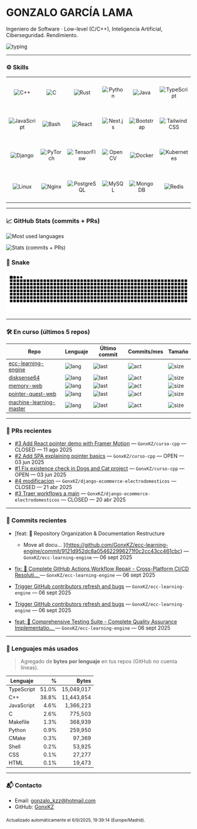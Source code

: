 <!-- Profile: GonxKZ — dark, clean, compact -->
<h1 align="left">GONZALO GARCÍA LAMA</h1>
<p align="left">
Ingeniero de Software · Low-level (C/C++), Inteligencia Artificial, Ciberseguridad. Rendimiento.
</p>
<p align="left">
  <img src="https://readme-typing-svg.demolab.com?font=Fira+Code&weight=600&size=24&duration=2300&pause=600&center=false&vCenter=true&repeat=true&width=720&lines=Systems+%26+Low-level+(C%2FC%2B%2B);Inteligencia+Artificial;Optimizaci%C3%B3n+y+Rendimiento;Aprendizaje+continuo" alt="typing" />
</p>

---

### ⚙️ Skills
<table><tbody><tr><td align="center" width="100" height="80"><img src="https://cdn.jsdelivr.net/gh/devicons/devicon/icons/cplusplus/cplusplus-original.svg" width="42" height="42" alt="C++"/></td><td align="center" width="100" height="80"><img src="https://cdn.jsdelivr.net/gh/devicons/devicon/icons/c/c-original.svg" width="42" height="42" alt="C"/></td><td align="center" width="100" height="80"><img src="https://cdn.jsdelivr.net/gh/devicons/devicon/icons/rust/rust-original.svg" width="42" height="42" alt="Rust"/></td><td align="center" width="100" height="80"><img src="https://cdn.jsdelivr.net/gh/devicons/devicon/icons/python/python-original.svg" width="42" height="42" alt="Python"/></td><td align="center" width="100" height="80"><img src="https://cdn.jsdelivr.net/gh/devicons/devicon/icons/java/java-original.svg" width="42" height="42" alt="Java"/></td><td align="center" width="100" height="80"><img src="https://cdn.jsdelivr.net/gh/devicons/devicon/icons/typescript/typescript-original.svg" width="42" height="42" alt="TypeScript"/></td></tr><tr><td align="center" width="100" height="80"><img src="https://cdn.jsdelivr.net/gh/devicons/devicon/icons/javascript/javascript-original.svg" width="42" height="42" alt="JavaScript"/></td><td align="center" width="100" height="80"><img src="https://cdn.jsdelivr.net/gh/devicons/devicon/icons/bash/bash-original.svg" width="42" height="42" alt="Bash"/></td><td align="center" width="100" height="80"><img src="https://cdn.jsdelivr.net/gh/devicons/devicon/icons/react/react-original.svg" width="42" height="42" alt="React"/></td><td align="center" width="100" height="80"><img src="https://cdn.jsdelivr.net/gh/devicons/devicon/icons/nextjs/nextjs-original.svg" width="42" height="42" alt="Next.js"/></td><td align="center" width="100" height="80"><img src="https://cdn.jsdelivr.net/gh/devicons/devicon/icons/bootstrap/bootstrap-original.svg" width="42" height="42" alt="Bootstrap"/></td><td align="center" width="100" height="80"><img src="https://cdn.jsdelivr.net/gh/devicons/devicon/icons/tailwindcss/tailwindcss-original.svg" width="42" height="42" alt="Tailwind CSS"/></td></tr><tr><td align="center" width="100" height="80"><img src="https://cdn.jsdelivr.net/gh/devicons/devicon/icons/django/django-plain.svg" width="42" height="42" alt="Django"/></td><td align="center" width="100" height="80"><img src="https://cdn.jsdelivr.net/gh/devicons/devicon/icons/pytorch/pytorch-original.svg" width="42" height="42" alt="PyTorch"/></td><td align="center" width="100" height="80"><img src="https://cdn.jsdelivr.net/gh/devicons/devicon/icons/tensorflow/tensorflow-original.svg" width="42" height="42" alt="TensorFlow"/></td><td align="center" width="100" height="80"><img src="https://cdn.jsdelivr.net/gh/devicons/devicon/icons/opencv/opencv-original.svg" width="42" height="42" alt="OpenCV"/></td><td align="center" width="100" height="80"><img src="https://cdn.jsdelivr.net/gh/devicons/devicon/icons/docker/docker-original.svg" width="42" height="42" alt="Docker"/></td><td align="center" width="100" height="80"><img src="https://cdn.jsdelivr.net/gh/devicons/devicon/icons/kubernetes/kubernetes-plain.svg" width="42" height="42" alt="Kubernetes"/></td></tr><tr><td align="center" width="100" height="80"><img src="https://cdn.jsdelivr.net/gh/devicons/devicon/icons/linux/linux-original.svg" width="42" height="42" alt="Linux"/></td><td align="center" width="100" height="80"><img src="https://cdn.jsdelivr.net/gh/devicons/devicon/icons/nginx/nginx-original.svg" width="42" height="42" alt="Nginx"/></td><td align="center" width="100" height="80"><img src="https://cdn.jsdelivr.net/gh/devicons/devicon/icons/postgresql/postgresql-original.svg" width="42" height="42" alt="PostgreSQL"/></td><td align="center" width="100" height="80"><img src="https://cdn.jsdelivr.net/gh/devicons/devicon/icons/mysql/mysql-original.svg" width="42" height="42" alt="MySQL"/></td><td align="center" width="100" height="80"><img src="https://cdn.jsdelivr.net/gh/devicons/devicon/icons/mongodb/mongodb-original.svg" width="42" height="42" alt="MongoDB"/></td><td align="center" width="100" height="80"><img src="https://cdn.jsdelivr.net/gh/devicons/devicon/icons/redis/redis-original.svg" width="42" height="42" alt="Redis"/></td></tr></tbody></table>

---

### 📈 GitHub Stats (commits + PRs)
<p align="left">
  <img src="https://github-readme-stats.vercel.app/api/top-langs/?username=GonxKZ&layout=compact&langs_count=8&theme=tokyonight&card_width=720" height="190" alt="Most used languages"/>
</p>
<p align="left">
  <img src="https://github-readme-stats.vercel.app/api?username=GonxKZ&show_icons=true&include_all_commits=true&hide_title=true&theme=tokyonight&hide=stars,issues,contribs&card_width=720" height="190" alt="Stats (commits + PRs)"/>
</p>

### 🐍 Snake
<p align="left">
  <img src="https://raw.githubusercontent.com/GonxKZ/GonxKZ/main/assets/snake.svg" alt="snake"/>
</p>

---

### 🛠️ En curso (últimos 5 repos)
| Repo | Lenguaje | Último commit | Commits/mes | Tamaño |
|---|---|---|---|---|
| [ecc-learning-engine](https://github.com/GonxKZ/ecc-learning-engine) | ![lang](https://img.shields.io/github/languages/top/GonxKZ/ecc-learning-engine?style=flat-square) | ![last](https://img.shields.io/github/last-commit/GonxKZ/ecc-learning-engine?style=flat-square&label=%C3%BAltimo%20commit) | ![act](https://img.shields.io/github/commit-activity/m/GonxKZ/ecc-learning-engine?style=flat-square&label=commits%2Fmes) | ![size](https://img.shields.io/github/repo-size/GonxKZ/ecc-learning-engine?style=flat-square&label=size) |
| [disksense64](https://github.com/GonxKZ/disksense64) | ![lang](https://img.shields.io/github/languages/top/GonxKZ/disksense64?style=flat-square) | ![last](https://img.shields.io/github/last-commit/GonxKZ/disksense64?style=flat-square&label=%C3%BAltimo%20commit) | ![act](https://img.shields.io/github/commit-activity/m/GonxKZ/disksense64?style=flat-square&label=commits%2Fmes) | ![size](https://img.shields.io/github/repo-size/GonxKZ/disksense64?style=flat-square&label=size) |
| [memory-web](https://github.com/GonxKZ/memory-web) | ![lang](https://img.shields.io/github/languages/top/GonxKZ/memory-web?style=flat-square) | ![last](https://img.shields.io/github/last-commit/GonxKZ/memory-web?style=flat-square&label=%C3%BAltimo%20commit) | ![act](https://img.shields.io/github/commit-activity/m/GonxKZ/memory-web?style=flat-square&label=commits%2Fmes) | ![size](https://img.shields.io/github/repo-size/GonxKZ/memory-web?style=flat-square&label=size) |
| [pointer-quest-web](https://github.com/GonxKZ/pointer-quest-web) | ![lang](https://img.shields.io/github/languages/top/GonxKZ/pointer-quest-web?style=flat-square) | ![last](https://img.shields.io/github/last-commit/GonxKZ/pointer-quest-web?style=flat-square&label=%C3%BAltimo%20commit) | ![act](https://img.shields.io/github/commit-activity/m/GonxKZ/pointer-quest-web?style=flat-square&label=commits%2Fmes) | ![size](https://img.shields.io/github/repo-size/GonxKZ/pointer-quest-web?style=flat-square&label=size) |
| [machine-learning-master](https://github.com/GonxKZ/machine-learning-master) | ![lang](https://img.shields.io/github/languages/top/GonxKZ/machine-learning-master?style=flat-square) | ![last](https://img.shields.io/github/last-commit/GonxKZ/machine-learning-master?style=flat-square&label=%C3%BAltimo%20commit) | ![act](https://img.shields.io/github/commit-activity/m/GonxKZ/machine-learning-master?style=flat-square&label=commits%2Fmes) | ![size](https://img.shields.io/github/repo-size/GonxKZ/machine-learning-master?style=flat-square&label=size) |

---

### 🔀 PRs recientes
- [#3 Add React pointer demo with Framer Motion](https://github.com/GonxKZ/curso-cpp/pull/3) — `GonxKZ/curso-cpp` — CLOSED — 11 ago 2025
- [#2 Add SPA explaining pointer basics](https://github.com/GonxKZ/curso-cpp/pull/2) — `GonxKZ/curso-cpp` — OPEN — 03 jun 2025
- [#1 Fix existence check in Dogs and Cat project](https://github.com/GonxKZ/curso-cpp/pull/1) — `GonxKZ/curso-cpp` — OPEN — 03 jun 2025
- [#4 modificacion](https://github.com/GonxKZ/django-ecommerce-electrodomesticos/pull/4) — `GonxKZ/django-ecommerce-electrodomesticos` — CLOSED — 21 abr 2025
- [#3 Traer workflows a main](https://github.com/GonxKZ/django-ecommerce-electrodomesticos/pull/3) — `GonxKZ/django-ecommerce-electrodomesticos` — CLOSED — 20 abr 2025

---

### 📝 Commits recientes
- [feat: 📁 Repository Organization & Documentation Restructure

  - Move all docu… ](https://github.com/GonxKZ/ecc-learning-engine/commit/9121d952dc8a054622996271f0c2cc43cc461cbc) — `GonxKZ/ecc-learning-engine` — 06 sept 2025
- [fix: 🔧 Complete GitHub Actions Workflow Repair - Cross-Platform CI/CD Resoluti… ](https://github.com/GonxKZ/ecc-learning-engine/commit/87decbb9e12a4504b0dc6302a9a1cf40ddc5e290) — `GonxKZ/ecc-learning-engine` — 06 sept 2025
- [Trigger GitHub contributors refresh and bugs](https://github.com/GonxKZ/ecc-learning-engine/commit/d2b03537ce222bc27949f86e689a1a62f452f568) — `GonxKZ/ecc-learning-engine` — 06 sept 2025
- [Trigger GitHub contributors refresh and bugs](https://github.com/GonxKZ/ecc-learning-engine/commit/d2b03537ce222bc27949f86e689a1a62f452f568) — `GonxKZ/ecc-learning-engine` — 06 sept 2025
- [feat: 🧪 Comprehensive Testing Suite - Complete Quality Assurance Implementatio… ](https://github.com/GonxKZ/ecc-learning-engine/commit/e1d9299ed27d55ea9aee9a35b345f7a5dde8d67d) — `GonxKZ/ecc-learning-engine` — 06 sept 2025

---

### 🧠 Lenguajes más usados
> Agregado de **bytes por lenguaje** en tus repos (GitHub no cuenta líneas).

| Lenguaje | % | Bytes |
|---|---:|---:|
| TypeScript | 51.0% | 15,049,017 |
| C++ | 38.8% | 11,443,854 |
| JavaScript | 4.6% | 1,366,223 |
| C | 2.6% | 775,503 |
| Makefile | 1.3% | 368,939 |
| Python | 0.9% | 259,950 |
| CMake | 0.3% | 97,369 |
| Shell | 0.2% | 53,925 |
| CSS | 0.1% | 27,277 |
| HTML | 0.1% | 19,473 |

---

### 📬 Contacto
- Email: <a href="mailto:gonzalo_kzz@hotmail.com">gonzalo_kzz@hotmail.com</a>
- GitHub: [GonxKZ](https://github.com/GonxKZ)

<sub>Actualizado automáticamente el 6/9/2025, 19:39:14 (Europe/Madrid).</sub>